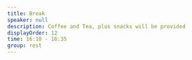 ```yaml
---
title: Break
speaker: null
description: Coffee and Tea, plus snacks will be provided
displayOrder: 12
time: 16:10 - 16:35
group: rest
---
```

